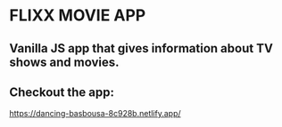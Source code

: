 # FLIXX MOVIE APP
## Vanilla JS app that gives information about TV shows and movies.

## Checkout the app: 
https://dancing-basbousa-8c928b.netlify.app/